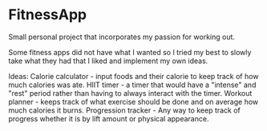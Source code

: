 # FitnessApp

Small personal project that incorporates my passion for working out. 

Some fitness apps did not have what I wanted so I tried my best
to slowly take what they had that I liked and implement my own ideas.

Ideas:  Calorie calculator - input foods and their calorie to keep track of how much calories was ate.
        HIIT timer - a timer that would have a "intense" and "rest" period rather than having to always interact with the timer.
        Workout planner - keeps track of what exercise should be done and on average how much calories it burns.
        Progression tracker - Any way to keep track of progress whether it is by lift amount or physical appearance.
        
